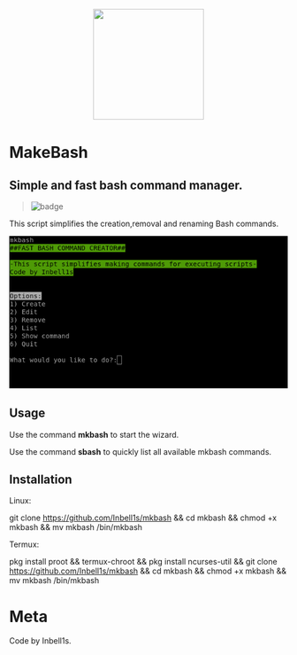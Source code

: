 <p align="center">
  <img width="200" height="200" src="https://i.imgur.com/s0UfMVs.png">
</p>



# MakeBash 

## **Simple and fast bash command manager.**

>![badge]

This script simplifies the creation,removal and renaming Bash commands.

![screen]

## Usage

Use the command **mkbash** to start the wizard.

Use the command **sbash** to quickly list all available mkbash commands.

## Installation

Linux:

git clone https://github.com/Inbell1s/mkbash && cd mkbash && chmod +x mkbash && mv mkbash /bin/mkbash

Termux:

pkg install proot &&
termux-chroot &&
pkg install ncurses-util &&
git clone https://github.com/Inbell1s/mkbash && cd mkbash && chmod +x mkbash && mv mkbash /bin/mkbash


# Meta

Code by Inbell1s.

[badge]: https://img.shields.io/badge/BETA-In%20Progress-RED.svg
[screen]: https://github.com/Inbell1s/mkbash/blob/master/screen.png
[logo]: https://i.imgur.com/s0UfMVs.png

